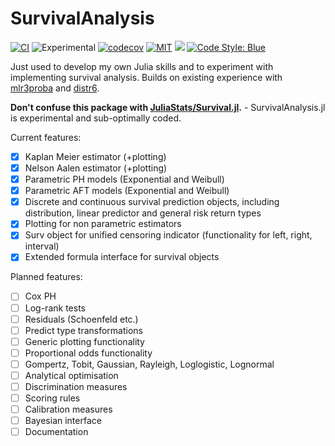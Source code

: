 # SurvivalAnalysis

[![CI](https://github.com/RaphaelS1/SurvivalAnalysis.jl/actions/workflows/CI.yml/badge.svg)](https://github.com/RaphaelS1/SurvivalAnalysis.jl/actions/workflows/CI.yml)
![Experimental](https://lifecycle.r-lib.org/articles/figures/lifecycle-experimental.svg)
[![codecov](https://codecov.io/gh/RaphaelS1/SurvivalAnalysis.jl/branch/main/graph/badge.svg?token=R1QK5X4RVP)](https://codecov.io/gh/RaphaelS1/SurvivalAnalysis.jl)
[![MIT](https://img.shields.io/badge/License-MIT-yelllow)](https://opensource.org/licenses/MIT)
[![](https://img.shields.io/badge/docs-stable-blue.svg)](https://raphaels1.github.io/SurvivalAnalysis.jl/stable)
[![Code Style: Blue](https://img.shields.io/badge/code%20style-blue-4495d1.svg)](https://github.com/invenia/BlueStyle)

Just used to develop my own Julia skills and to experiment with implementing survival analysis. Builds on existing experience with [mlr3proba](https://github.com/mlr-org/mlr3proba) and [distr6](https://github.com/alan-turing-institute/distr6).

**Don't confuse this package with [JuliaStats/Survival.jl](https://github.com/JuliaStats/Survival.jl).** - SurvivalAnalysis.jl is experimental and sub-optimally coded.

Current features:

* [x] Kaplan Meier estimator (+plotting)
* [x] Nelson Aalen estimator (+plotting)
* [x] Parametric PH models (Exponential and Weibull)
* [x] Parametric AFT models (Exponential and Weibull)
* [x] Discrete and continuous survival prediction objects, including distribution, linear predictor and general risk return types
* [x] Plotting for non parametric estimators
* [x] Surv object for unified censoring indicator (functionality for left, right, interval)
* [x] Extended formula interface for survival objects

Planned features:

* [ ] Cox PH
* [ ] Log-rank tests
* [ ] Residuals (Schoenfeld etc.)
* [ ] Predict type transformations
* [ ] Generic plotting functionality
* [ ] Proportional odds functionality
* [ ] Gompertz, Tobit, Gaussian, Rayleigh, Loglogistic, Lognormal
* [ ] Analytical optimisation
* [ ] Discrimination measures
* [ ] Scoring rules
* [ ] Calibration measures
* [ ] Bayesian interface
* [ ] Documentation
